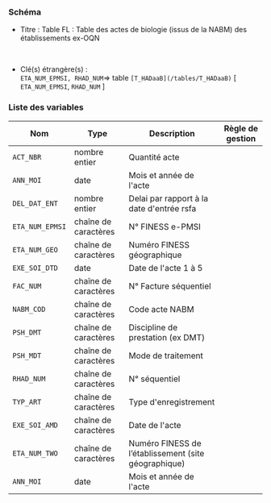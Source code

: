 ### Schéma


- Titre : Table FL : Table des actes de biologie (issus de la NABM) des établissements ex-OQN
<br />



- Clé(s) étrangère(s) : <br />
`ETA_NUM_EPMSI, RHAD_NUM`=> table `[T_HADaaB](/tables/T_HADaaB)` [ `ETA_NUM_EPMSI`, `RHAD_NUM` ]<br />

 
### Liste des variables

Nom | Type | Description | Règle de gestion
-|-|-|-
`ACT_NBR`| nombre entier |Quantité acte||
`ANN_MOI`| date |Mois et année de l'acte||
`DEL_DAT_ENT`| nombre entier |Delai par rapport à la date d'entrée rsfa||
`ETA_NUM_EPMSI`| chaîne de caractères |N° FINESS e-PMSI||
`ETA_NUM_GEO`| chaîne de caractères |Numéro FINESS  géographique||
`EXE_SOI_DTD`| date |Date de l'acte 1 à 5||
`FAC_NUM`| chaîne de caractères |N° Facture séquentiel||
`NABM_COD`| chaîne de caractères |Code acte NABM||
`PSH_DMT`| chaîne de caractères |Discipline de prestation (ex DMT)||
`PSH_MDT`| chaîne de caractères |Mode de traitement||
`RHAD_NUM`| chaîne de caractères |N° séquentiel||
`TYP_ART`| chaîne de caractères |Type d'enregistrement||
`EXE_SOI_AMD`| chaîne de caractères |Date de l'acte||
`ETA_NUM_TWO`| chaîne de caractères |Numéro FINESS de l’établissement (site géographique)||
`ANN_MOI`| date |Mois et année de l'acte||
